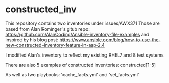 # constructed_inv

This repository contains two inventories under issues/AWX371
Those are based from Alan Rominger's gitub repo: 
https://github.com/AlanCoding/Ansible-inventory-file-examples
and inspired by his blog post:
https://www.ansible.com/blog/how-to-use-the-new-constructed-inventory-feature-in-aap-2.4

I modified Alan's inventory to reflect my existing RHEL7 and 8 test systems

There are also 5 examples of constructed inventories: constructed[1-5]

As well as two playbooks: 'cache_facts.yml' and 'set_facts.yml'
